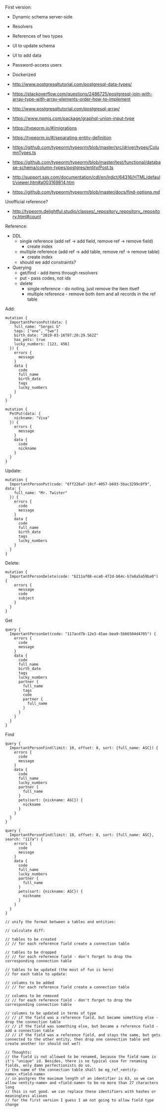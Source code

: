 First version:
* Dynamic schema server-side
* Resolvers
* References of two types
* UI to update schema
* UI to add data
* Password-access users
* Dockerized

* http://www.postgresqltutorial.com/postgresql-data-types/
* https://stackoverflow.com/questions/2486725/postgresql-join-with-array-type-with-array-elements-order-how-to-implement
* http://www.postgresqltutorial.com/postgresql-array/
* https://www.npmjs.com/package/graphql-union-input-type
* https://typeorm.io/#/migrations

* https://typeorm.io/#/separating-entity-definition
* https://github.com/typeorm/typeorm/blob/master/src/driver/types/ColumnTypes.ts
* https://github.com/typeorm/typeorm/blob/master/test/functional/database-schema/column-types/postgres/entity/Post.ts
* http://support.sas.com/documentation/cdl/en/lrdict/64316/HTML/default/viewer.htm#a003169814.htm
* https://github.com/typeorm/typeorm/blob/master/docs/find-options.md

Unofficial reference?
* http://typeorm.delightful.studio/classes/_repository_repository_.repository.html#count

Reference:
* DDL
    * single reference (add ref -> add field, remove ref -> remove field)
        * create index
    * multiple reference (add ref -> add table, remove ref -> remove table)
        * create index
    * should we add constraints?
* Querying
    * get/find - add items through resolvers
    * put - pass codes, not ids
    * delete
        * single reference - do noting, just remove the item itself
        * multiple reference - remove both item and all records in the ref table

Add:
~~~~
mutation {
  ImportantPersonPut(data: {
    full_name: "Sergei G"
    tags: ["one", "two"]
    birth_date: "2019-03-16T07:20:29.562Z"
    has_pets: true
    lucky_numbers: [123, 456]
  }) {
    errors {
      message
    }
    data {
      code
      full_name
      birth_date
      tags
      lucky_numbers
    }
  }
}
~~~~

~~~~
mutation {
  PetPut(data: {
    nickname: "Viva"
  }) {
    errors {
      message
    }
    data {
      code
      nickname
    }
  }
}
~~~~

Update:
~~~~
mutation {
  ImportantPersonPut(code: "6ff226af-10cf-4057-b693-5bac3299c8f9", data: {
    full_name: "Mr. Twister"
  }) {
    errors {
      code
      message
    }
    data {
      code
      full_name
      birth_date
      tags
      lucky_numbers
    }
  }
}
~~~~

Delete:
~~~~
mutation {
  ImportantPersonDelete(code: "b211af08-eca0-472d-b64c-b7a0a5a59ba0") {
    errors {
      message
      code
      subject
    }
  }
}
~~~~

Get
~~~~
query {
  ImportantPersonGet(code: "117acd7b-12e3-45ae-bea9-5b66504d4705") {
    errors {
      code
      message
    }
    data {
      code
      full_name
      birth_date
      tags
      lucky_numbers
      partner {
        full_name
        tags
        code
        partner {
          full_name
        }
      }
    }
  }
}
~~~~

Find
~~~~
query {
  ImportantPersonFind(limit: 10, offset: 0, sort: {full_name: ASC}) {
    errors {
      code
      message
    }
    data {
      code
      full_name
      lucky_numbers
      partner {
        full_name
      }
      pets(sort: {nickname: ASC}) {
        nickname
      }
    }
  }
}

query {
  ImportantPersonFind(limit: 10, offset: 0, sort: {full_name: ASC}, search: "117a") {
    errors {
      code
      message
    }
    data {
      code
      full_name
      lucky_numbers
      partner {
        full_name
      }
      pets(sort: {nickname: ASC}) {
        nickname
      }
    }
  }
}
~~~~

~~~~
// unify the format between a tables and entities:

// calculate diff:

// tables to be created
// // for each reference field create a connection table

// tables to be dropped
// // for each reference field - don't forget to drop the corresponding connection table

// tables to be updated (the most of fun is here)
// for each table to update:

// columns to be added
// // for each reference field create a connection table

// columns to be removed
// // for each reference field - don't forget to drop the corresponding connection table

// columns to be updated in terms of type
// // if the field was a reference field, but became something else - drop the connection table
// // if the field was something else, but became a reference field - add a connection table
// // if the field was a reference field, and stays the same, but gets connected to the other entity, then drop one connection table and create another (or should not we?)

// Thoughts:
// the field is not allowed to be renamed, because the field name is it's "unique" id. Besides, there is no typical case for renaming fields, only damn perfectionists do so.
// the name of the connection table shall be eg_ref_<entity-name>_<field-name>
// in postgres the maximum length of an identifier is 63, so we can allow <entity-name> and <field-name> to be no more than 27 characters long
// this is not good. we can replace these identifiers with hashes or meaningless aliases
// for the first version I guess I am not going to allow field type change
~~~~
